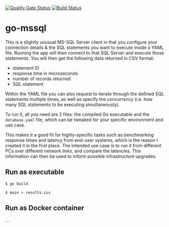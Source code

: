 [![Quality Gate Status](https://sonarcloud.io/api/project_badges/measure?project=monch1962_go-mssql&metric=alert_status)](https://sonarcloud.io/dashboard?id=monch1962_go-mssql)
[![Build Status](https://dev.azure.com/monch1962/monch1962/_apis/build/status/monch1962.go-mssql?branchName=master)](https://dev.azure.com/monch1962/monch1962/_build/latest?definitionId=9&branchName=master)
# go-mssql
This is a slightly unusual MS-SQL Server client in that you configure your connection details & the SQL statements you want to execute inside a YAML file. Running the app will then connect to that SQL Server and execute those statements. You will then get the following data returned in CSV format:
- statement ID
- response time in microseconds
- number of records returned
- SQL statement

Within the YAML file you can also request to iterate through the defined SQL statements multiple times, as well as specify the concurrency (i.e. how many SQL statements to be executing simultaneously).

To run it, all you need are 2 files: the compiled Go executable and the `database.yaml` file, which can be tweaked for your specific environment and use case.

This makes it a good fit for highly-specific tasks such as benchmarking response times and latency from end-user systems, which is the reason I created it in the first place. The intended use case is to run it from different PCs over different network links, and compare the latencies. This information can then be used to inform possible infrastructure upgrades.

## Run as executable
`$ go build`

`$ main > results.csv`

## Run as Docker container
...
